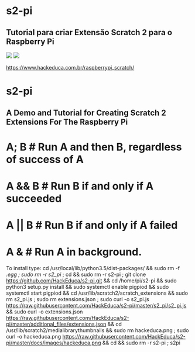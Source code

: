 # s2-pi
## Tutorial para criar Extensão Scratch 2 para o Raspberry Pi
![](https://github.com/sobreira/s2-pi/blob/master/docs/images/logo.png)
![](https://github.com/sobreira/s2-pi/blob/master/docs/images/hackeduca.png)

 https://www.hackeduca.com.br/raspberrypi_scratch/

# s2-pi
## A Demo and Tutorial for Creating  Scratch 2 Extensions For The Raspberry Pi


# A; B    # Run A and then B, regardless of success of A
# A && B  # Run B if and only if A succeeded
# A || B  # Run B if and only if A failed
# A &     # Run A in background.

To install type:
cd /usr/local/lib/python3.5/dist-packages/ && sudo rm -f *.egg ; sudo rm -r  s2_pi* ; cd && sudo rm -r s2-pi ; git clone https://github.com/HackEduca/s2-pi.git && cd /home/pi/s2-pi && sudo python3 setup.py install && sudo systemctl enable pigpiod && sudo systemctl start pigpiod && cd /usr/lib/scratch2/scratch_extensions && sudo rm s2_pi.js ; sudo rm extensions.json ; sudo curl -o s2_pi.js https://raw.githubusercontent.com/HackEduca/s2-pi/master/s2_pi/s2_pi.js && sudo curl -o extensions.json https://raw.githubusercontent.com/HackEduca/s2-pi/master/additional_files/extensions.json && cd /usr/lib/scratch2/medialibrarythumbnails && sudo rm hackeduca.png ; sudo curl -o hackeduca.png https://raw.githubusercontent.com/HackEduca/s2-pi/master/docs/images/hackeduca.png && cd &&  sudo rm -r s2-pi ; s2pi
